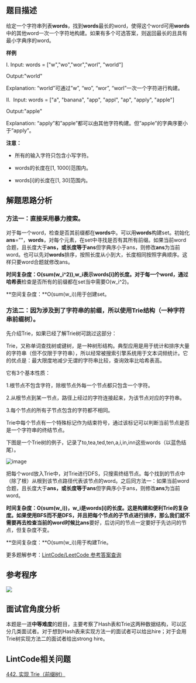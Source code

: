 ## 题目描述

给定一个字符串列表**words**，找到**words**最长的word，使得这个word可用**words**中的其他word一次一个字符地构建。如果有多个可选答案，则返回最长的且具有最小字典序的word。

**样例**

Ⅰ. 
Input: words = ["w","wo","wor","worl", "world"]

Output:"world"

Explanation: “world”可通过”w”, “wo”, “wor”, “worl”一次一个字符进行构建。

Ⅱ. 
Input: words = ["a", "banana", "app", "appl", "ap", "apply", "apple"]

Output:"apple"

Explanation: “apply”和”apple”都可以由其他字符构建。但”apple”的字典序要小于”apply”。

**注意：**

- 所有的输入字符只包含小写字符。

- words的长度在[1, 1000]范围内。

- words[i]的长度在[1, 30]范围内。

## 解题思路分析

### 方法一：直接采用暴力搜索。

对于每一个word，检查是否其前缀都在**words**中。可以用**words**构建set。初始化**ans**=””，**words**，对每个元素，在set中寻找是否有其所有前缀。如果当前word合题，且长度大于**ans，**或长度等于**ans**但字典序小于ans，则修改**ans**为当前word。也可以先对**words**排序，按照长度从小到大，长度相同按照字典顺序。这样只要word合题就修改ans。

**时间复杂度：**O(sum(w_i^2)),w_i表示words[i]的长度。对于每一个word，通过**哈希表**检查是否所有的前缀都在set当中需要O(w_i^2)。

**空间复杂度：**O(sum(w_i))用于创建set。

### 方法二：因为涉及到了字符串的前缀，所以使用Trie结构（一种字符串前缀树）。

先介绍Trie，如果已经了解Trie树可跳过这部分：

Trie，又称单词查找树或键树，是一种树形结构。典型应用是用于统计和排序大量的字符串（但不仅限于字符串），所以经常被搜索引擎系统用于文本词频统计。它的优点是：最大限度地减少无谓的字符串比较，查询效率比哈希表高。

它有3个基本性质：

1.根节点不包含字符，除根节点外每一个节点都只包含一个字符。

2.从根节点到某一节点，路径上经过的字符连接起来，为该节点对应的字符串。

3.每个节点的所有子节点包含的字符都不相同。

Trie中每个节点有一个特殊标记作为结束符号，通过该标记可以判断当前节点是否是一个字符串的终结节点。

下图是一个Trie树的例子，记录了to,tea,ted,ten,a,i,in,inn这些words（以蓝色结尾）。

![image](https://upload-images.jianshu.io/upload_images/20499064-17d3ba0de7e27075?imageMogr2/auto-orient/strip%7CimageView2/2/w/1240)

把每个word放入Trie中，对Trie进行DFS，只搜索终结节点。每个找到的节点中（除了根）从根到该节点路径代表该节点的word。之后同方法一：如果当前word合题，且长度大于**ans，**或长度等于**ans**但字典序小于ans，则修改**ans**为当前word。

**时间复杂度：**O(sum(w_i))，w_i是words[i]的长度。这是构建和便利Trie的复杂度。如果使用BFS而不是DFS，并且把每个节点的子节点进行排序，那么我们就不需要再去检查当前的word时候比**ans**要好，后访问的节点一定要好于先访问的节点，但复杂度不变。

**空间复杂度：**O(sum(w_i))用于构建Trie。

更多题解参考：[LintCode/LeetCode 参考答案查询](http://www.jiuzhang.com/solution/longest-word-in-dictionary/?utm_source=sc-github-lm)

## 参考程序

![](https://github.com/ninechapter-algorithm/ninechapter-algorithm/blob/master/pictures/%E5%AD%97%E5%85%B8%E9%87%8C%E9%9D%A2%E7%9A%84%E6%9C%80%E9%95%BF%E5%8D%95%E8%AF%8D%20-%20%E9%A2%98%E8%A7%A3.png)

## 面试官角度分析

本题是一道**中等难度**的题目，主要考察了Hash表和Trie这两种数据结构，可以区分几类面试者。对于想到Hash表来实现方法一的面试者可以给出hire；对于会用Trie树实现方法二的面试者给出strong hire。

## LintCode相关问题

[442. 实现 Trie（前缀树）](http://www.lintcode.com/problem/implement-trie/?utm_source=sc-github-lm)
